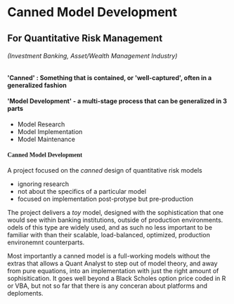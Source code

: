 # Canned Model Development
## For Quantitative Risk Management
###### (Investment Banking, Asset/Wealth Management Industry)

#### 'Canned' : Something that is contained, or 'well-captured', often in a generalized fashion

#### 'Model Development' - a multi-stage process that can be generalized  in 3 parts
- Model Research
- Model Implementation
- Model Maintenance

#### <font face='Century Gothic'>Canned Model Development</font>
A project focused on the _canned_ design of quantitative risk models

- ignoring research
- not about the specifics of a particular model
- focused on implementation post-protype but pre-production

The project delivers a _toy_ model, designed with the sophistication that one would see within banking institutions, outside of production environments. odels of this type are widely used, and as such no less important to be familiar with than their scalable, load-balanced, optimized, production environemnt counterparts.

Most importantly a canned model is a full-working models without the extras that allows a Quant Analyst to step out of model theory, and away from pure equations, into an implementation with just the right amount of sophisitication. It goes well beyond a Black Scholes option price coded in R or VBA, but not so far that there is any conceran about platforms and deploments.